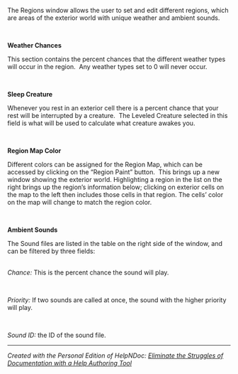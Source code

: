# 

&nbsp;

The Regions window allows the user to set and edit different regions, which are areas of the exterior world with unique weather and ambient sounds.&nbsp;

&nbsp;

**Weather Chances**

This section contains the percent chances that the different weather types will occur in the region.&nbsp; Any weather types set to 0 will never occur.

&nbsp;

**Sleep Creature**

Whenever you rest in an exterior cell there is a percent chance that your rest will be interrupted by a creature.&nbsp; The Leveled Creature selected in this field is what will be used to calculate what creature awakes you.

&nbsp;

**Region Map Color**

Different colors can be assigned for the Region Map, which can be accessed by clicking on the “Region Paint” button.&nbsp; This brings up a new window showing the exterior world. Highlighting a region in the list on the right brings up the region’s information below; clicking on exterior cells on the map to the left then includes those cells in that region. The cells’ color on the map will change to match the region color.

&nbsp;

**Ambient Sounds**

The Sound files are listed in the table on the right side of the window, and can be filtered by three fields:\
&nbsp;

*Chance:* This is the percent chance the sound will play.

&nbsp;

*Priority:* If two sounds are called at once, the sound with the higher priority will play.

&nbsp;

*Sound ID:* the ID of the sound file.


***
_Created with the Personal Edition of HelpNDoc: [Eliminate the Struggles of Documentation with a Help Authoring Tool](<https://www.helpndoc.com/news-and-articles/2022-09-27-why-use-a-help-authoring-tool-instead-of-microsoft-word-to-produce-high-quality-documentation/>)_
